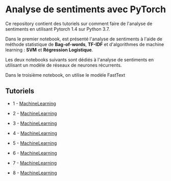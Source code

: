 # Analyse de sentiments avec PyTorch

Ce repository contient des tutoriels sur comment faire de l'analyse de sentiments en utilisant Pytorch 1.4 sur Python 3.7. 

Dans le premier notebook, est présenté l'analyse de sentiments à l'aide de méthode statistique de **Bag-of-words**, **TF-IDF** et d'algorithmes de machine learning : **SVM** et **Régression Logistique**.

Les deux notebooks suivants sont dédiés à l'analyse de sentiments en utilisant un modèle de réseaux de neurones récurrents.

Dans le troisième notebook, on utilise le modèle FastText

## Tutoriels

 - 1 - [MachineLearning](https://github.com/aminaghoul/sentiment-analysis/blob/master/0-MachineLearning.ipynb)
 
 - 2 - [MachineLearning](https://github.com/aminaghoul/sentiment-analysis/blob/master/0-MachineLearning.ipynb)

 - 3 - [MachineLearning](https://github.com/aminaghoul/sentiment-analysis/blob/master/0-MachineLearning.ipynb)
 
 - 4 - [MachineLearning](https://github.com/aminaghoul/sentiment-analysis/blob/master/0-MachineLearning.ipynb)

 - 5 - [MachineLearning](https://github.com/aminaghoul/sentiment-analysis/blob/master/0-MachineLearning.ipynb)
 
 - 6 - [MachineLearning](https://github.com/aminaghoul/sentiment-analysis/blob/master/0-MachineLearning.ipynb)
 
 - 7 - [MachineLearning](https://github.com/aminaghoul/sentiment-analysis/blob/master/0-MachineLearning.ipynb)
 
 - 8 - [MachineLearning](https://github.com/aminaghoul/sentiment-analysis/blob/master/0-MachineLearning.ipynb)

 
